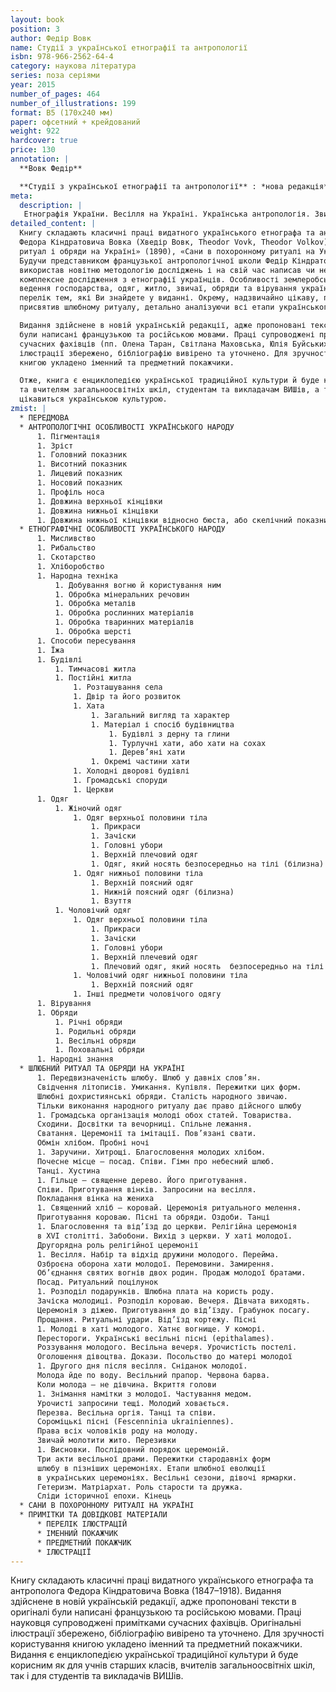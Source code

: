 ```yaml
---
layout: book
position: 3
author: Федір Вовк
name: Студії з української етнографії та антропології
isbn: 978-966-2562-64-4
category: наукова література
series: поза серіями
year: 2015
number_of_pages: 464
number_of_illustrations: 199
format: B5 (170х240 мм)
paper: офсетний + крейдований
weight: 922
hardcover: true
price: 130
annotation: |
  **Вовк Федір**

  **Студії з української етнографії та антропології** : *нова редакція* / Федір Вовк ; передм. О.&nbsp;Г.&nbsp;Таран ; прим. О. Г. Таран, С. Л. Маховської, Ю. С. Буйських; упорядн. О. О. Савчук. — Харків : Видавець Савчук О. О., 2015.&nbsp;— 464 с. ; 199 іл.
meta:
  description: |
   Етнографія України. Весілля на Україні. Українська антропологія. Звичаї і обряди.
detailed_content: |
  Книгу складають класичні праці видатного українського етнографа та антрополога
  Федора Кіндратовича Вовка (Хведір Вовк, Theodor Vovk, Theodor Volkov) (1847–1918): «Антропологічні особливості українського народу» (1916), «Етнографічні особливості українського народу» (1916), «Шлюбний
  ритуал і обряди на Україні» (1890), «Сани в похоронному ритуалі на Україні» (1896).
  Будучи представником французької антропологічної школи Федір Кіндратович
  використав новітню методологію досліджень і на свій час написав чи не перше
  комплексне дослідження з етнографії українців. Особливості землеробської культури,
  ведення господарства, одяг, житло, звичаї, обряди та вірування українців – неповний
  перелік тем, які Ви знайдете у виданні. Окрему, надзвичайно цікаву, працю Федір Вовк
  присвятив шлюбному ритуалу, детально аналізуючи всі етапи українського весілля.

  Видання здійснене в новій українській редакції, адже пропоновані тексти в оригіналі
  були написані французькою та російською мовами. Праці супроводжені примітками
  сучасних фахівців (пп. Олена Таран, Світлана Маховська, Юлія Буйських). Оригінальні
  ілюстрації збережено, бібліографію вивірено та уточнено. Для зручності користування
  книгою укладено іменний та предметний покажчики.

  Отже, книга є енциклопедією української традиційної культури й буде корисним учням
  та вчителям загальноосвітніх шкіл, студентам та викладачам ВИШів, а також усім, хто
  цікавиться українською культурою.
zmist: |
  * ПЕРЕДМОВА
  * АНТРОПОЛОГІЧНІ ОСОБЛИВОСТІ УКРАЇНСЬКОГО НАРОДУ
      1. Пігментація
      1. Зріст
      1. Головний показник
      1. Висотний показник
      1. Лицевий показник
      1. Носовий показник
      1. Профіль носа
      1. Довжина верхньої кінцівки
      1. Довжина нижньої кінцівки
      1. Довжина нижньої кінцівки відносно бюста, або скелічний показник (ind. skélique)
  * ЕТНОГРАФІЧНІ ОСОБЛИВОСТІ УКРАЇНСЬКОГО НАРОДУ
      1. Мисливство
      1. Рибальство
      1. Скотарство
      1. Хліборобство
      1. Народна техніка
          1. Добування вогню й користування ним
          1. Обробка мінеральних речовин
          1. Обробка металів
          1. Обробка рослинних матеріалів
          1. Обробка тваринних матеріалів
          1. Обробка шерсті
      1. Способи пересування
      1. Їжа
      1. Будівлі
          1. Тимчасові житла
          1. Постійні житла
              1. Розташування села
              1. Двір та його розвиток
              1. Хата
                  1. Загальний вигляд та характер
                  1. Матеріал і спосіб будівництва
                      1. Будівлі з дерну та глини
                      1. Турлучні хати, або хати на сохах
                      1. Дерев’яні хати
                  1. Окремі частини хати
              1. Холодні дворові будівлі
              1. Громадські споруди
              1. Церкви
      1. Одяг
          1. Жіночий одяг
              1. Одяг верхньої половини тіла
                  1. Прикраси
                  1. Зачіски
                  1. Головні убори
                  1. Верхній плечовий одяг
                  1. Одяг, який носять безпосередньо на тілі (білизна)
              1. Одяг нижньої половини тіла
                  1. Верхній поясний одяг
                  1. Нижній поясний одяг (білизна)
                  1. Взуття
          1. Чоловічий одяг
              1. Одяг верхньої половини тіла
                  1. Прикраси
                  1. Зачіски
                  1. Головні убори
                  1. Верхній плечевий одяг
                  1. Плечовий одяг, який носять  безпосередньо на тілі (білизна)
              1. Чоловічий одяг нижньої половини тіла
                  1. Верхній поясний одяг
              1. Інші предмети чоловічого одягу
      1. Вірування
      1. Обряди
          1. Річні обряди
          1. Родильні обряди
          1. Весільні обряди
          1. Поховальні обряди
      1. Народні знання
  * ШЛЮБНИЙ РИТУАЛ ТА ОБРЯДИ НА УКРАЇНІ
      1. Передвизначеність шлюбу. Шлюб у давніх слов’ян.
      Свідчення літописів. Умикання. Купівля. Пережитки цих форм.
      Шлюбні дохристиянські обряди. Сталість народного звичаю.
      Тільки виконання народного ритуалу дає право дійсного шлюбу
      1. Громадська організація молоді обох статей. Товариства.
      Сходини. Досвітки та вечорниці. Спільне лежання.
      Сватання. Церемонії та імітації. Пов’язані свати.
      Обмін хлібом. Пробні ночі
      1. Заручини. Хитрощі. Благословення молодих хлібом.
      Почесне місце — посад. Співи. Гімн про небесний шлюб.
      Танці. Хустина
      1. Гільце — священне дерево. Його приготування.
      Співи. Приготування вінків. Запросини на весілля.
      Покладання вінка на жениха
      1. Священний хліб — коровай. Церемонія ритуального мелення.
      Приготування короваю. Пісні та обряди. Оздоби. Танці
      1. Благословення та від’їзд до церкви. Релігійна церемонія
      в XVI столітті. Забобони. Вихід з церкви. У хаті молодої.
      Другорядна роль релігійної церемонії
      1. Весілля. Набір та відхід дружини молодого. Перейма.
      Озброєна оборона хати молодої. Перемовини. Замирення.
      Об’єднання святих вогнів двох родин. Продаж молодої братами.
      Посад. Ритуальний поцілунок
      1. Розподіл подарунків. Шлюбна плата на користь роду.
      Зачіска молодиці. Розподіл короваю. Вечеря. Дівчата виходять.
      Церемонія з діжею. Приготування до від’їзду. Грабунок посагу.
      Прощання. Ритуальні удари. Від’їзд кортежу. Пісні
      1. Молоді в хаті молодого. Хатнє вогнище. У коморі.
      Перестороги. Українські весільні пісні (epithalames).
      Роззування молодого. Весільна вечеря. Урочистість постелі.
      Оголошення дівоцтва. Докази. Посольство до матері молодої
      1. Другого дня після весілля. Сніданок молодої.
      Молода йде по воду. Весільний прапор. Червона барва.
      Коли молода — не дівчина. Вкриття голови
      1. Знімання намітки з молодої. Частування медом.
      Урочисті запросини тещі. Молодий ховається.
      Перезва. Весільна оргія. Танці та співи.
      Сороміцькі пісні (Fescenninia ukraіniennes).
      Права всіх чоловіків роду на молоду.
      Звичай молотити жито. Перезивки
      1. Висновки. Послідовний порядок церемоній.
      Три акти весільної драми. Пережитки стародавніх форм
      шлюбу в пізніших церемоніях. Етапи шлюбної еволюції
      в українських церемоніях. Весільні сезони, дівочі ярмарки.
      Гетеризм. Матріархат. Роль старости та дружка.
      Сліди історичної епохи. Кінець
  * САНИ В ПОХОРОННОМУ РИТУАЛІ НА УКРАЇНІ
  * ПРИМІТКИ ТА ДОВІДКОВІ МАТЕРІАЛИ
      * ПЕРЕЛІК ІЛЮСТРАЦІЙ
      * ІМЕННИЙ ПОКАЖЧИК
      * ПРЕДМЕТНИЙ ПОКАЖЧИК
      * ІЛЮСТРАЦІЇ
---
```


Книгу складають класичні праці видатного українського етнографа та 
антрополога Федора Кіндратовича Вовка (1847–1918). Видання здійснене в 
новій українській редакції, адже пропоновані тексти в оригіналі були написані французькою та російською мовами.
Праці науковця супроводжені примітками сучасних фахівців. Оригінальні ілюстрації збережено, бібліографію вивірено та уточнено. Для зручності користування книгою укладено іменний та предметний покажчики.
Видання є енциклопедією української традиційної культури й буде корисним як для учнів старших класів, вчителів загальноосвітніх шкіл, так і для 
студентів та викладачів ВИШів. 

